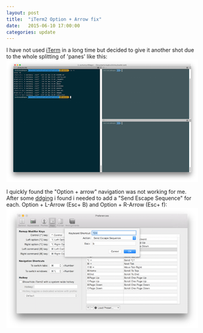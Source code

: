 ```yaml
---
layout: post
title:  "iTerm2 Option + Arrow fix"
date:   2015-06-10 17:00:00
categories: update
---
```


I have not used [iTerm](https://iterm2.com/) in a long time but decided to give it another shot due to the whole splitting of 'panes' like this:
<img src="/images/iterm2.png" class="center" />

I quickly found the "Option + arrow" navigation was not working for me. After some [ddging](http://ddg.gg) i found i needed to add a "Send Escape Sequence" for each. Option + L-Arrow (Esc+ B) and Option + R-Arrow (Esc+ f):
<img src="/images/option-arrow.png" class="center" />
